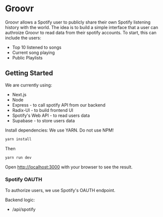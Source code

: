 # Groovr
Groovr allows a Spotify user to publicly share their own Spotify listening history with the world. The idea is to build a simple interface that a user can authroize Groovr to read data from their spotify accounts. To start, this can include the users: 

- Top 10 listened to songs
- Current song playing
- Public Playlists



## Getting Started

We are currently using:
- Next.js
- Node
- Express - to call spotify API from our backend
- Radix-UI - to build frontend UI
- Spotify's Web API - to read users data
- Supabase - to store users data 

Install dependencies:
We use YARN. Do not use NPM!

```bash 
yarn install
```
Then

```bash
yarn run dev
```


Open [http://localhost:3000](http://localhost:3000) with your browser to see the result.

### Spotify OAUTH

To authorize users, we use Spotify's OAUTH endpoint. 

Backend logic:
- /api/spotify
